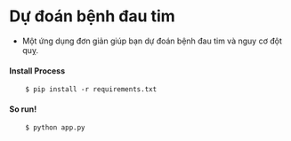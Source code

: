 # Dự đoán bệnh đau tim
- Một ứng dụng đơn giản giúp bạn dự đoán bệnh đau tim và nguy cơ đột quỵ.

#### Install Process
```shell
    $ pip install -r requirements.txt
```

#### So run!
```shell
    $ python app.py
```
